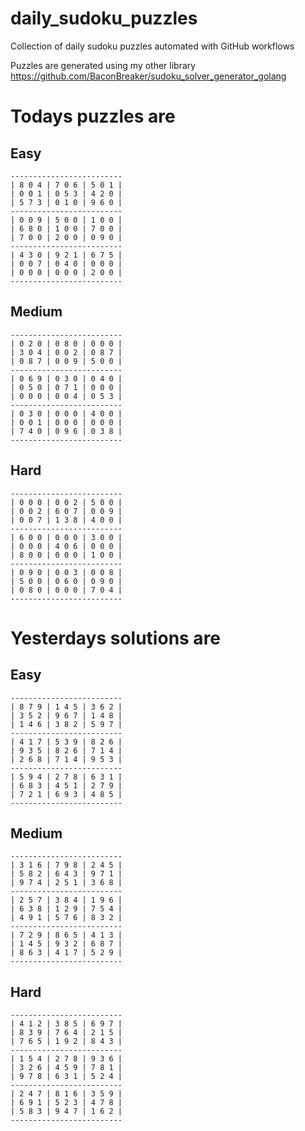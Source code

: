 
# daily_sudoku_puzzles 

Collection of daily sudoku puzzles automated with GitHub workflows 

Puzzles are generated using my other library https://github.com/BaconBreaker/sudoku_solver_generator_golang 
 

# Todays puzzles are 

## Easy 

```
-------------------------
| 8 0 4 | 7 0 6 | 5 0 1 | 
| 0 0 1 | 0 5 3 | 4 2 0 | 
| 5 7 3 | 0 1 0 | 9 6 0 | 
-------------------------
| 0 0 9 | 5 0 0 | 1 0 0 | 
| 6 8 0 | 1 0 0 | 7 0 0 | 
| 7 0 0 | 2 0 0 | 0 9 0 | 
-------------------------
| 4 3 0 | 9 2 1 | 6 7 5 | 
| 0 0 7 | 0 4 0 | 0 0 0 | 
| 0 0 0 | 0 0 0 | 2 0 0 | 
-------------------------
```
## Medium 

```
-------------------------
| 0 2 0 | 0 8 0 | 0 0 0 | 
| 3 0 4 | 0 0 2 | 0 8 7 | 
| 0 8 7 | 0 0 9 | 5 0 0 | 
-------------------------
| 0 6 9 | 0 3 0 | 0 4 0 | 
| 0 5 0 | 0 7 1 | 0 0 0 | 
| 0 0 0 | 0 0 4 | 0 5 3 | 
-------------------------
| 0 3 0 | 0 0 0 | 4 0 0 | 
| 0 0 1 | 0 0 0 | 0 0 0 | 
| 7 4 0 | 0 9 6 | 0 3 8 | 
-------------------------
```
## Hard 

```
-------------------------
| 0 0 0 | 0 0 2 | 5 0 0 | 
| 0 0 2 | 6 0 7 | 0 0 9 | 
| 0 0 7 | 1 3 8 | 4 0 0 | 
-------------------------
| 6 0 0 | 0 0 0 | 3 0 0 | 
| 0 0 0 | 4 0 6 | 0 0 0 | 
| 8 0 0 | 0 0 0 | 1 0 0 | 
-------------------------
| 0 9 0 | 0 0 3 | 0 0 8 | 
| 5 0 0 | 0 6 0 | 0 9 0 | 
| 0 8 0 | 0 0 0 | 7 0 4 | 
-------------------------
```
# Yesterdays solutions are 

## Easy 

```
-------------------------
| 8 7 9 | 1 4 5 | 3 6 2 | 
| 3 5 2 | 9 6 7 | 1 4 8 | 
| 1 4 6 | 3 8 2 | 5 9 7 | 
-------------------------
| 4 1 7 | 5 3 9 | 8 2 6 | 
| 9 3 5 | 8 2 6 | 7 1 4 | 
| 2 6 8 | 7 1 4 | 9 5 3 | 
-------------------------
| 5 9 4 | 2 7 8 | 6 3 1 | 
| 6 8 3 | 4 5 1 | 2 7 9 | 
| 7 2 1 | 6 9 3 | 4 8 5 | 
-------------------------
```
## Medium 

```
-------------------------
| 3 1 6 | 7 9 8 | 2 4 5 | 
| 5 8 2 | 6 4 3 | 9 7 1 | 
| 9 7 4 | 2 5 1 | 3 6 8 | 
-------------------------
| 2 5 7 | 3 8 4 | 1 9 6 | 
| 6 3 8 | 1 2 9 | 7 5 4 | 
| 4 9 1 | 5 7 6 | 8 3 2 | 
-------------------------
| 7 2 9 | 8 6 5 | 4 1 3 | 
| 1 4 5 | 9 3 2 | 6 8 7 | 
| 8 6 3 | 4 1 7 | 5 2 9 | 
-------------------------
```
## Hard 

```
-------------------------
| 4 1 2 | 3 8 5 | 6 9 7 | 
| 8 3 9 | 7 6 4 | 2 1 5 | 
| 7 6 5 | 1 9 2 | 8 4 3 | 
-------------------------
| 1 5 4 | 2 7 8 | 9 3 6 | 
| 3 2 6 | 4 5 9 | 7 8 1 | 
| 9 7 8 | 6 3 1 | 5 2 4 | 
-------------------------
| 2 4 7 | 8 1 6 | 3 5 9 | 
| 6 9 1 | 5 2 3 | 4 7 8 | 
| 5 8 3 | 9 4 7 | 1 6 2 | 
-------------------------
```
